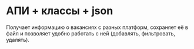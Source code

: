 # АПИ + классы + json

Получает информацию о вакансиях с разных платформ, сохраняет её в файл и позволяет удобно работать с ней (добавлять, фильтровать, удалять).


